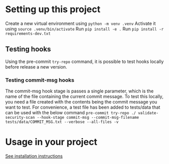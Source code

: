 # Setting up this project

Create a new virtual environment using `python -m venv .venv`
Activate it using `source .venv/bin/activate`
Run `pip install -e .`
Run `pip install -r requirements-dev.txt`

## Testing hooks

Using the pre-commit `try-repo` command, it is possible to test hooks locally before release a new version.

### Testing commit-msg hooks

The commit-msg hook stage is passes a single parameter, which is the name of the file containing the current commit message. To test this locally, you need a file created with the contents being the commit message you want to test. For convenience, a test file has been added to tests/data that can be used with the below command
`pre-commit try-repo ./ validate-security-scan --hook-stage commit-msg --commit-msg-filename tests/data/COMMIT_MSG.txt --verbose --all-files -v`

# Usage in your project

[See installation instructions](docs/Installation.md)
